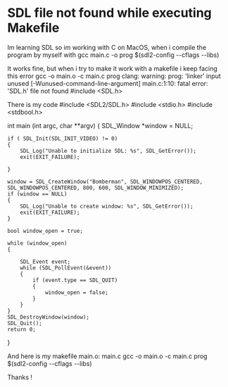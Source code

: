 
# SDL file not found while executing Makefile

Im learning SDL so im working with C on MacOS, when i compile the program by myself with
gcc main.c -o prog $(sdl2-config --cflags --libs)

It works fine, but when i try to make it work with a makefile i keep facing this error
gcc -o main.o -c main.c prog 
clang: warning: prog: 'linker' input unused [-Wunused-command-line-argument]
main.c:1:10: fatal error: 'SDL.h' file not found
#include <SDL.h>

There is my code
#include <SDL2/SDL.h>
#include <stdio.h>
#include <stdbool.h>

int main (int argc, char **argv)
{
    SDL_Window *window = NULL;

    if ( SDL_Init(SDL_INIT_VIDEO) != 0) 
    {
        SDL_Log("Unable to initialize SDL: %s", SDL_GetError()); 
        exit(EXIT_FAILURE);

    }

    window = SDL_CreateWindow("Bomberman", SDL_WINDOWPOS_CENTERED, SDL_WINDOWPOS_CENTERED, 800, 600, SDL_WINDOW_MINIMIZED); 
    if (window == NULL)
    {
        SDL_Log("Unable to create window: %s", SDL_GetError()); 
        exit(EXIT_FAILURE);
    }

    bool window_open = true; 
    
    while (window_open)
    {

        SDL_Event event;
        while (SDL_PollEvent(&event))  
        {
            if (event.type == SDL_QUIT) 
            {
                window_open = false; 
            }
        }
    }
    SDL_DestroyWindow(window); 
    SDL_Quit();
    return 0;
}

And here is my makefile
main.o: main.c
    gcc -o main.o -c main.c prog $(sdl2-config --cflags --libs)

Thanks !

        